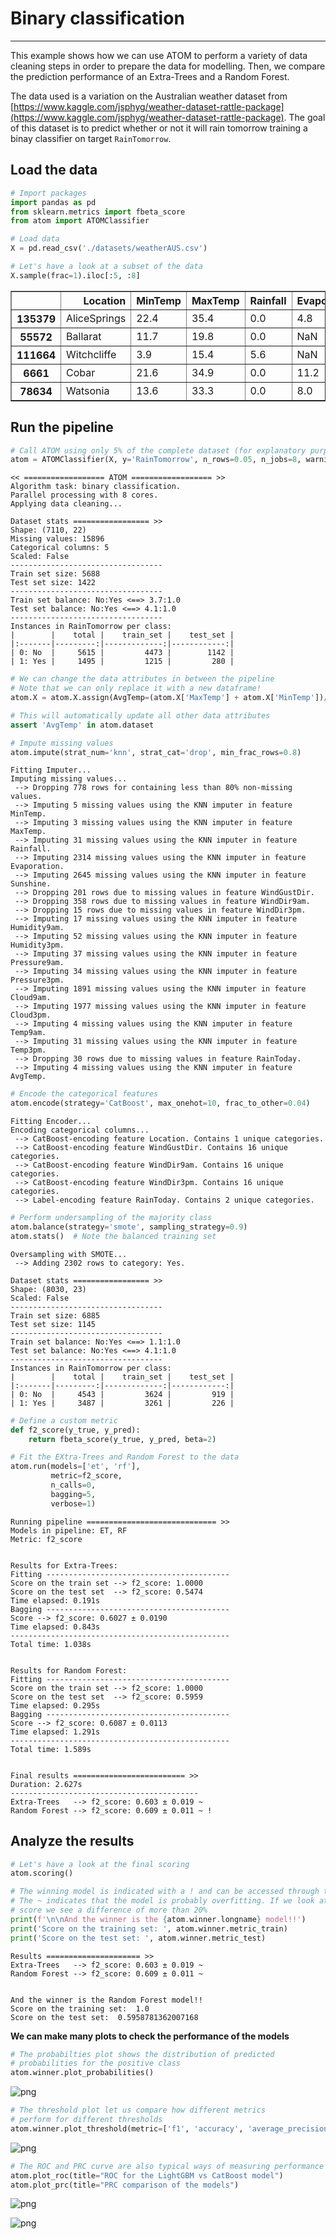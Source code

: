 # Binary classification
---------------------------------

This example shows how we can use ATOM to perform a variety of data cleaning steps in order to prepare the data for modelling. Then, we compare the prediction performance of an Extra-Trees and a Random Forest.

The data used is a variation on the Australian weather dataset from [https://www.kaggle.com/jsphyg/weather-dataset-rattle-package](https://www.kaggle.com/jsphyg/weather-dataset-rattle-package). The goal of this dataset is to predict whether or not it will rain tomorrow training a binay classifier on target `RainTomorrow`.

## Load the data


```python
# Import packages
import pandas as pd
from sklearn.metrics import fbeta_score
from atom import ATOMClassifier
```


```python
# Load data
X = pd.read_csv('./datasets/weatherAUS.csv')

# Let's have a look at a subset of the data
X.sample(frac=1).iloc[:5, :8]
```




<div>
<style scoped>
    .dataframe tbody tr th:only-of-type {
        vertical-align: middle;
    }

    .dataframe tbody tr th {
        vertical-align: top;
    }

    .dataframe thead th {
        text-align: right;
    }
</style>
<table border="1" class="dataframe">
  <thead>
    <tr style="text-align: right;">
      <th></th>
      <th>Location</th>
      <th>MinTemp</th>
      <th>MaxTemp</th>
      <th>Rainfall</th>
      <th>Evaporation</th>
      <th>Sunshine</th>
      <th>WindGustDir</th>
      <th>WindGustSpeed</th>
    </tr>
  </thead>
  <tbody>
    <tr>
      <th>135379</th>
      <td>AliceSprings</td>
      <td>22.4</td>
      <td>35.4</td>
      <td>0.0</td>
      <td>4.8</td>
      <td>11.2</td>
      <td>ESE</td>
      <td>33.0</td>
    </tr>
    <tr>
      <th>55572</th>
      <td>Ballarat</td>
      <td>11.7</td>
      <td>19.8</td>
      <td>0.0</td>
      <td>NaN</td>
      <td>NaN</td>
      <td>NNE</td>
      <td>48.0</td>
    </tr>
    <tr>
      <th>111664</th>
      <td>Witchcliffe</td>
      <td>3.9</td>
      <td>15.4</td>
      <td>5.6</td>
      <td>NaN</td>
      <td>NaN</td>
      <td>NW</td>
      <td>43.0</td>
    </tr>
    <tr>
      <th>6661</th>
      <td>Cobar</td>
      <td>21.6</td>
      <td>34.9</td>
      <td>0.0</td>
      <td>11.2</td>
      <td>NaN</td>
      <td>NNE</td>
      <td>41.0</td>
    </tr>
    <tr>
      <th>78634</th>
      <td>Watsonia</td>
      <td>13.6</td>
      <td>33.3</td>
      <td>0.0</td>
      <td>8.0</td>
      <td>12.3</td>
      <td>N</td>
      <td>37.0</td>
    </tr>
  </tbody>
</table>
</div>



## Run the pipeline


```python
# Call ATOM using only 5% of the complete dataset (for explanatory purposes)
atom = ATOMClassifier(X, y='RainTomorrow', n_rows=0.05, n_jobs=8, warnings=False, verbose=2, random_state=1)
```

    << ================== ATOM ================== >>
    Algorithm task: binary classification.
    Parallel processing with 8 cores.
    Applying data cleaning...
    
    Dataset stats ================= >>
    Shape: (7110, 22)
    Missing values: 15896
    Categorical columns: 5
    Scaled: False
    ----------------------------------
    Train set size: 5688
    Test set size: 1422
    ----------------------------------
    Train set balance: No:Yes <==> 3.7:1.0
    Test set balance: No:Yes <==> 4.1:1.0
    ----------------------------------
    Instances in RainTomorrow per class:
    |        |    total |    train_set |    test_set |
    |:-------|---------:|-------------:|------------:|
    | 0: No  |     5615 |         4473 |        1142 |
    | 1: Yes |     1495 |         1215 |         280 |
    
    


```python
# We can change the data attributes in between the pipeline
# Note that we can only replace it with a new dataframe!
atom.X = atom.X.assign(AvgTemp=(atom.X['MaxTemp'] + atom.X['MinTemp'])/2)

# This will automatically update all other data attributes
assert 'AvgTemp' in atom.dataset
```


```python
# Impute missing values
atom.impute(strat_num='knn', strat_cat='drop', min_frac_rows=0.8)
```

    Fitting Imputer...
    Imputing missing values...
     --> Dropping 778 rows for containing less than 80% non-missing values.
     --> Imputing 5 missing values using the KNN imputer in feature MinTemp.
     --> Imputing 3 missing values using the KNN imputer in feature MaxTemp.
     --> Imputing 31 missing values using the KNN imputer in feature Rainfall.
     --> Imputing 2314 missing values using the KNN imputer in feature Evaporation.
     --> Imputing 2645 missing values using the KNN imputer in feature Sunshine.
     --> Dropping 201 rows due to missing values in feature WindGustDir.
     --> Dropping 358 rows due to missing values in feature WindDir9am.
     --> Dropping 15 rows due to missing values in feature WindDir3pm.
     --> Imputing 17 missing values using the KNN imputer in feature Humidity9am.
     --> Imputing 52 missing values using the KNN imputer in feature Humidity3pm.
     --> Imputing 37 missing values using the KNN imputer in feature Pressure9am.
     --> Imputing 34 missing values using the KNN imputer in feature Pressure3pm.
     --> Imputing 1891 missing values using the KNN imputer in feature Cloud9am.
     --> Imputing 1977 missing values using the KNN imputer in feature Cloud3pm.
     --> Imputing 4 missing values using the KNN imputer in feature Temp9am.
     --> Imputing 31 missing values using the KNN imputer in feature Temp3pm.
     --> Dropping 30 rows due to missing values in feature RainToday.
     --> Imputing 4 missing values using the KNN imputer in feature AvgTemp.
    


```python
# Encode the categorical features
atom.encode(strategy='CatBoost', max_onehot=10, frac_to_other=0.04)
```

    Fitting Encoder...
    Encoding categorical columns...
     --> CatBoost-encoding feature Location. Contains 1 unique categories.
     --> CatBoost-encoding feature WindGustDir. Contains 16 unique categories.
     --> CatBoost-encoding feature WindDir9am. Contains 16 unique categories.
     --> CatBoost-encoding feature WindDir3pm. Contains 16 unique categories.
     --> Label-encoding feature RainToday. Contains 2 unique categories.
    


```python
# Perform undersampling of the majority class
atom.balance(strategy='smote', sampling_strategy=0.9)
atom.stats()  # Note the balanced training set
```

    Oversampling with SMOTE...
     --> Adding 2302 rows to category: Yes.
    
    Dataset stats ================= >>
    Shape: (8030, 23)
    Scaled: False
    ----------------------------------
    Train set size: 6885
    Test set size: 1145
    ----------------------------------
    Train set balance: No:Yes <==> 1.1:1.0
    Test set balance: No:Yes <==> 4.1:1.0
    ----------------------------------
    Instances in RainTomorrow per class:
    |        |    total |    train_set |    test_set |
    |:-------|---------:|-------------:|------------:|
    | 0: No  |     4543 |         3624 |         919 |
    | 1: Yes |     3487 |         3261 |         226 |
    
    


```python
# Define a custom metric
def f2_score(y_true, y_pred):
    return fbeta_score(y_true, y_pred, beta=2)

# Fit the EXtra-Trees and Random Forest to the data
atom.run(models=['et', 'rf'],
         metric=f2_score,
         n_calls=0,
         bagging=5,
         verbose=1)
```

    
    Running pipeline ============================= >>
    Models in pipeline: ET, RF
    Metric: f2_score
    
    
    Results for Extra-Trees:         
    Fitting -----------------------------------------
    Score on the train set --> f2_score: 1.0000
    Score on the test set  --> f2_score: 0.5474
    Time elapsed: 0.191s
    Bagging -----------------------------------------
    Score --> f2_score: 0.6027 ± 0.0190
    Time elapsed: 0.843s
    -------------------------------------------------
    Total time: 1.038s
    
    
    Results for Random Forest:         
    Fitting -----------------------------------------
    Score on the train set --> f2_score: 1.0000
    Score on the test set  --> f2_score: 0.5959
    Time elapsed: 0.295s
    Bagging -----------------------------------------
    Score --> f2_score: 0.6087 ± 0.0113
    Time elapsed: 1.291s
    -------------------------------------------------
    Total time: 1.589s
    
    
    Final results ========================= >>
    Duration: 2.627s
    ------------------------------------------
    Extra-Trees   --> f2_score: 0.603 ± 0.019 ~
    Random Forest --> f2_score: 0.609 ± 0.011 ~ !
    

## Analyze the results


```python
# Let's have a look at the final scoring
atom.scoring()

# The winning model is indicated with a ! and can be accessed through the winner attribute
# The ~ indicates that the model is probably overfitting. If we look at the train and test
# score we see a difference of more than 20%
print(f'\n\nAnd the winner is the {atom.winner.longname} model!!')
print('Score on the training set: ', atom.winner.metric_train)
print('Score on the test set: ', atom.winner.metric_test)
```

    Results ===================== >>
    Extra-Trees   --> f2_score: 0.603 ± 0.019 ~
    Random Forest --> f2_score: 0.609 ± 0.011 ~
    
    
    And the winner is the Random Forest model!!
    Score on the training set:  1.0
    Score on the test set:  0.5958781362007168
    

**We can make many plots to check the performance of the models**


```python
# The probabilties plot shows the distribution of predicted
# probabilities for the positive class
atom.winner.plot_probabilities()
```


![png](output_14_0.png)



```python
# The threshold plot let us compare how different metrics
# perform for different thresholds
atom.winner.plot_threshold(metric=['f1', 'accuracy', 'average_precision'], steps=50, filename='thresholds.png')
```


![png](output_15_0.png)



```python
# The ROC and PRC curve are also typical ways of measuring performance 
atom.plot_roc(title="ROC for the LightGBM vs CatBoost model")
atom.plot_prc(title="PRC comparison of the models")
```


![png](output_16_0.png)



![png](output_16_1.png)

